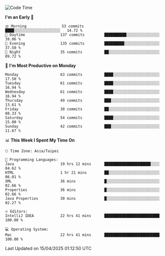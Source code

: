 <!--START_SECTION:waka-->
![Code Time](http://img.shields.io/badge/Code%20Time-1%2C934%20hrs%2010%20mins-blue)

**I'm an Early 🐤** 

```text
🌞 Morning                53 commits          ████░░░░░░░░░░░░░░░░░░░░░   14.72 % 
🌆 Daytime                137 commits         ██████████░░░░░░░░░░░░░░░   38.06 % 
🌃 Evening                135 commits         █████████░░░░░░░░░░░░░░░░   37.50 % 
🌙 Night                  35 commits          ██░░░░░░░░░░░░░░░░░░░░░░░   09.72 % 
```
📅 **I'm Most Productive on Monday** 

```text
Monday                   63 commits          ████░░░░░░░░░░░░░░░░░░░░░   17.50 % 
Tuesday                  61 commits          ████░░░░░░░░░░░░░░░░░░░░░   16.94 % 
Wednesday                61 commits          ████░░░░░░░░░░░░░░░░░░░░░   16.94 % 
Thursday                 49 commits          ███░░░░░░░░░░░░░░░░░░░░░░   13.61 % 
Friday                   30 commits          ██░░░░░░░░░░░░░░░░░░░░░░░   08.33 % 
Saturday                 54 commits          ████░░░░░░░░░░░░░░░░░░░░░   15.00 % 
Sunday                   42 commits          ███░░░░░░░░░░░░░░░░░░░░░░   11.67 % 
```


📊 **This Week I Spent My Time On** 

```text
🕑︎ Time Zone: Asia/Taipei

💬 Programming Languages: 
Java                     19 hrs 12 mins      █████████████████████░░░░   84.62 % 
HTML                     1 hr 21 mins        ██░░░░░░░░░░░░░░░░░░░░░░░   06.01 % 
XML                      36 mins             █░░░░░░░░░░░░░░░░░░░░░░░░   02.66 % 
Properties               36 mins             █░░░░░░░░░░░░░░░░░░░░░░░░   02.66 % 
Java Properties          30 mins             █░░░░░░░░░░░░░░░░░░░░░░░░   02.27 % 

🔥 Editors: 
IntelliJ IDEA            22 hrs 41 mins      █████████████████████████   100.00 % 

💻 Operating System: 
Mac                      22 hrs 41 mins      █████████████████████████   100.00 % 
```


 Last Updated on 15/04/2025 01:12:50 UTC
<!--END_SECTION:waka-->
